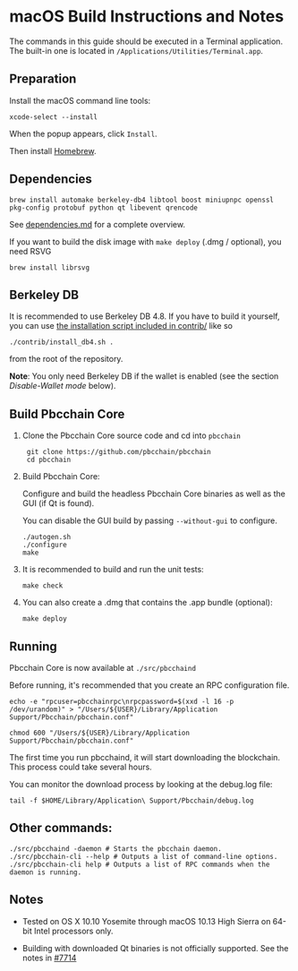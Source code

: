 macOS Build Instructions and Notes
====================================
The commands in this guide should be executed in a Terminal application.
The built-in one is located in `/Applications/Utilities/Terminal.app`.

Preparation
-----------
Install the macOS command line tools:

`xcode-select --install`

When the popup appears, click `Install`.

Then install [Homebrew](https://brew.sh).

Dependencies
----------------------

    brew install automake berkeley-db4 libtool boost miniupnpc openssl pkg-config protobuf python qt libevent qrencode

See [dependencies.md](dependencies.md) for a complete overview.

If you want to build the disk image with `make deploy` (.dmg / optional), you need RSVG

    brew install librsvg

Berkeley DB
-----------
It is recommended to use Berkeley DB 4.8. If you have to build it yourself,
you can use [the installation script included in contrib/](/contrib/install_db4.sh)
like so

```shell
./contrib/install_db4.sh .
```

from the root of the repository.

**Note**: You only need Berkeley DB if the wallet is enabled (see the section *Disable-Wallet mode* below).

Build Pbcchain Core
------------------------

1. Clone the Pbcchain Core source code and cd into `pbcchain`

        git clone https://github.com/pbcchain/pbcchain
        cd pbcchain

2.  Build Pbcchain Core:

    Configure and build the headless Pbcchain Core binaries as well as the GUI (if Qt is found).

    You can disable the GUI build by passing `--without-gui` to configure.

        ./autogen.sh
        ./configure
        make

3.  It is recommended to build and run the unit tests:

        make check

4.  You can also create a .dmg that contains the .app bundle (optional):

        make deploy

Running
-------

Pbcchain Core is now available at `./src/pbcchaind`

Before running, it's recommended that you create an RPC configuration file.

    echo -e "rpcuser=pbcchainrpc\nrpcpassword=$(xxd -l 16 -p /dev/urandom)" > "/Users/${USER}/Library/Application Support/Pbcchain/pbcchain.conf"

    chmod 600 "/Users/${USER}/Library/Application Support/Pbcchain/pbcchain.conf"

The first time you run pbcchaind, it will start downloading the blockchain. This process could take several hours.

You can monitor the download process by looking at the debug.log file:

    tail -f $HOME/Library/Application\ Support/Pbcchain/debug.log

Other commands:
-------

    ./src/pbcchaind -daemon # Starts the pbcchain daemon.
    ./src/pbcchain-cli --help # Outputs a list of command-line options.
    ./src/pbcchain-cli help # Outputs a list of RPC commands when the daemon is running.

Notes
-----

* Tested on OS X 10.10 Yosemite through macOS 10.13 High Sierra on 64-bit Intel processors only.

* Building with downloaded Qt binaries is not officially supported. See the notes in [#7714](https://github.com/pbcchain/pbcchain/issues/7714)
